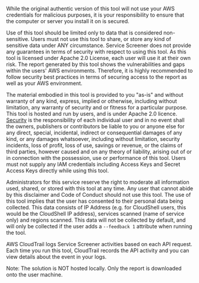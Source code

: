 While the original authentic version of this tool will not use your AWS credentials for malicious purposes, it is your responsibility to ensure that the computer or server you install it on is secured.

Use of this tool should be limited only to data that is considered non-sensitive. Users must not use this tool to share, or store any kind of sensitive data under ANY circumstance. Service Screener does not provide any guarantees in terms of security with respect to using this tool. As this tool is licensed under Apache 2.0 License, each user will use it at their own risk. The report generated by this tool shows the vulnerabilities and gaps within the users' AWS environments. Therefore, it is highly recommended to follow security best practices in terms of securing access to the report as well as your AWS environment.

The material embodied in this tool is provided to you "as-is" and without warranty of any kind, express, implied or otherwise, including without limitation, any warranty of security and or fitness for a particular purpose. This tool is hosted and run by users, and is under Apache 2.0 licence. [Security](https://aws.amazon.com/compliance/shared-responsibility-model/) is the responsibility of each individual user and in no event shall the owners, publishers or contributors be liable to you or anyone else for any direct, special, incidental, indirect or consequential damages of any kind, or any damages whatsoever, including without limitation, security incidents, loss of profit, loss of use, savings or revenue, or the claims of third parties, however caused and on any theory of liability, arising out of or in connection with the possession, use or performance of this tool. Users must not supply any IAM credentials including Access Keys and Secret Access Keys directly while using this tool.  

Administrators for this service reserve the right to moderate all information used, shared, or stored with this tool at any time. Any user that cannot abide by this disclaimer and Code of Conduct should not use this tool.
The use of this tool implies that the user has consented to their personal data being collected. This data consists of IP Address (e.g. for CloudShell users, this would be the CloudShell IP address), services scanned (name of service only) and regions scanned. This data will not be collected by default, and will only be collected if the user adds a `--feedback 1` attribute when running the tool. 

AWS CloudTrail logs Service Screener activities based on each API request. Each time you run this tool, CloudTrail records the API activity and you can view details about the event in your logs.

Note: The solution is NOT hosted locally. Only the report is downloaded onto the user machine. 
